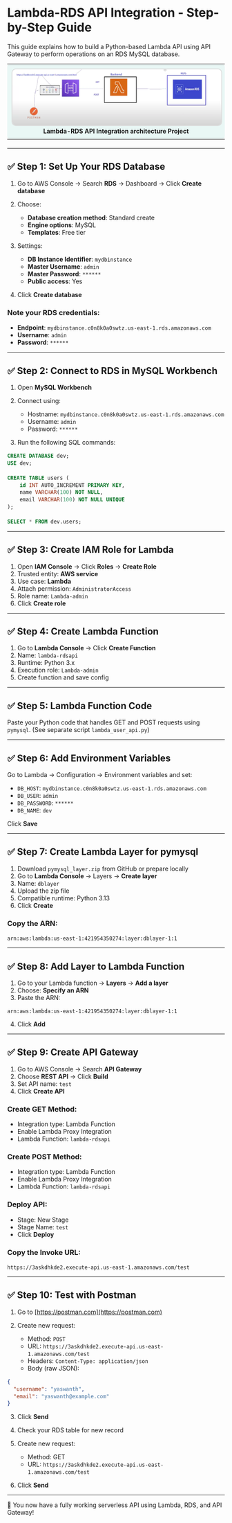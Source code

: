 # Lambda-RDS API Integration - Step-by-Step Guide

This guide explains how to build a Python-based Lambda API using API Gateway to perform operations on an RDS MySQL database.


<table style="width: 100%; margin-bottom: 20px;">
  <tr>
    <td align="center" style="padding: 10px; background-color: #e9f7f5; border-radius: 8px;">
      <img src="https://github.com/arumullayaswanth/AWS-Lambda-boto3-automation/blob/8125516f2363f5c565a0bbb0cb0d81110edaf2a3/5.lambda-rds-api-gateway/images.png" width="1000%" style="border: 2px solid #ddd; border-radius: 10px;">
      <br><b> Lambda-RDS API Integration  architecture Project </b>
    </td>
  </tr>
</table>

---

## ✅ Step 1: Set Up Your RDS Database

1. Go to AWS Console → Search **RDS** → Dashboard → Click **Create database**
2. Choose:

   * **Database creation method**: Standard create
   * **Engine options**: MySQL
   * **Templates**: Free tier
3. Settings:

   * **DB Instance Identifier**: `mydbinstance`
   * **Master Username**: `admin`
   * **Master Password**: `******`
   * **Public access**: Yes
4. Click **Create database**

### Note your RDS credentials:

* **Endpoint**: `mydbinstance.c0n8k0a0swtz.us-east-1.rds.amazonaws.com`
* **Username**: `admin`
* **Password**: `******`

---

## ✅ Step 2: Connect to RDS in MySQL Workbench

1. Open **MySQL Workbench**

2. Connect using:

   * Hostname: `mydbinstance.c0n8k0a0swtz.us-east-1.rds.amazonaws.com`
   * Username: `admin`
   * Password: `******`

3. Run the following SQL commands:

```sql
CREATE DATABASE dev;
USE dev;

CREATE TABLE users (
    id INT AUTO_INCREMENT PRIMARY KEY,
    name VARCHAR(100) NOT NULL,
    email VARCHAR(100) NOT NULL UNIQUE
);

SELECT * FROM dev.users;
```

---

## ✅ Step 3: Create IAM Role for Lambda

1. Open **IAM Console** → Click **Roles** → **Create Role**
2. Trusted entity: **AWS service**
3. Use case: **Lambda**
4. Attach permission: `AdministratorAccess`
5. Role name: `Lambda-admin`
6. Click **Create role**

---

## ✅ Step 4: Create Lambda Function

1. Go to **Lambda Console** → Click **Create Function**
2. Name: `lambda-rdsapi`
3. Runtime: Python 3.x
4. Execution role: `Lambda-admin`
5. Create function and save config

---

## ✅ Step 5: Lambda Function Code

Paste your Python code that handles GET and POST requests using `pymysql`. (See separate script `lambda_user_api.py`)

---

## ✅ Step 6: Add Environment Variables

Go to Lambda → Configuration → Environment variables and set:

* `DB_HOST`: `mydbinstance.c0n8k0a0swtz.us-east-1.rds.amazonaws.com`
* `DB_USER`: `admin`
* `DB_PASSWORD`: `******`
* `DB_NAME`: `dev`

Click **Save**

---

## ✅ Step 7: Create Lambda Layer for pymysql

1. Download `pymysql_layer.zip` from GitHub or prepare locally
2. Go to **Lambda Console** → Layers → **Create layer**
3. Name: `dblayer`
4. Upload the zip file
5. Compatible runtime: Python 3.13
6. Click **Create**

### Copy the ARN:

```
arn:aws:lambda:us-east-1:421954350274:layer:dblayer-1:1
```

---

## ✅ Step 8: Add Layer to Lambda Function

1. Go to your Lambda function → **Layers** → **Add a layer**
2. Choose: **Specify an ARN**
3. Paste the ARN:

```
arn:aws:lambda:us-east-1:421954350274:layer:dblayer-1:1
```

4. Click **Add**

---

## ✅ Step 9: Create API Gateway

1. Go to AWS Console → Search **API Gateway**
2. Choose **REST API** → Click **Build**
3. Set API name: `test`
4. Click **Create API**

### Create GET Method:

* Integration type: Lambda Function
* Enable Lambda Proxy Integration
* Lambda Function: `lambda-rdsapi`

### Create POST Method:

* Integration type: Lambda Function
* Enable Lambda Proxy Integration
* Lambda Function: `lambda-rdsapi`

### Deploy API:

* Stage: New Stage
* Stage Name: `test`
* Click **Deploy**

### Copy the Invoke URL:

```
https://3askdhkde2.execute-api.us-east-1.amazonaws.com/test
```

---

## ✅ Step 10: Test with Postman

1. Go to [https://postman.com](https://postman.com)
2. Create new request:

   * Method: `POST`
   * URL: `https://3askdhkde2.execute-api.us-east-1.amazonaws.com/test`
   * Headers: `Content-Type: application/json`
   * Body (raw JSON):

```json
{
  "username": "yaswanth",
  "email": "yaswanth@example.com"
}
```

3. Click **Send**
4. Check your RDS table for new record
5. Create new request:

   * Method: GET
   * URL: `https://3askdhkde2.execute-api.us-east-1.amazonaws.com/test`
6. Click **Send**

---

🎉 You now have a fully working serverless API using Lambda, RDS, and API Gateway!
